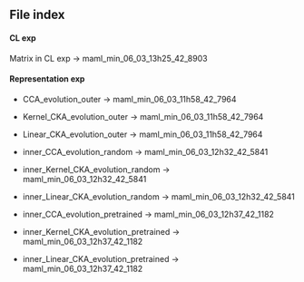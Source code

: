 ## File index

#### CL exp

Matrix in CL exp -> maml_min_06_03_13h25_42_8903

#### Representation exp


- CCA_evolution_outer -> maml_min_06_03_11h58_42_7964
- Kernel_CKA_evolution_outer -> maml_min_06_03_11h58_42_7964
- Linear_CKA_evolution_outer -> maml_min_06_03_11h58_42_7964


- inner_CCA_evolution_random -> maml_min_06_03_12h32_42_5841
- inner_Kernel_CKA_evolution_random -> maml_min_06_03_12h32_42_5841
- inner_Linear_CKA_evolution_random -> maml_min_06_03_12h32_42_5841


- inner_CCA_evolution_pretrained -> maml_min_06_03_12h37_42_1182
- inner_Kernel_CKA_evolution_pretrained -> maml_min_06_03_12h37_42_1182
- inner_Linear_CKA_evolution_pretrained -> maml_min_06_03_12h37_42_1182

